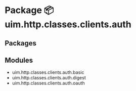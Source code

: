 # Package 📦 uim.http.classes.clients.auth

## Packages

## Modules

* uim.http.classes.clients.auth.basic
* uim.http.classes.clients.auth.digest
* uim.http.classes.clients.auth.oauth
